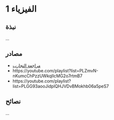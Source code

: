 # الفيزياء 1

## نبذة

...

## مصادر

- [مراجعة التجارب](https://youtu.be/2m6LUrkf4Vc?si=ZFsKqg_FcrpnQTFX)
- https\://youtube.com/playlist?list=PLZmvN-nKumcChPzzUWkqlIcMG2o7rtmB7
- https\://youtube.com/playlist?list=PLGG93aooJidplQHJVDvBMokhb06a5peS7

## نصائح

...

